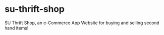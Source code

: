 # su-thrift-shop
SU Thrift Shop, an e-Commerce App Website for buying and selling second hand items!

